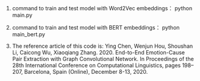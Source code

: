 
1. command to train and test model with Word2Vec embeddings：
python main.py

2. command to train and test model with BERT embeddings：
python main_bert.py

3. The reference article of this code is: 
Ying Chen, Wenjun Hou, Shoushan Li, Caicong Wu, Xiaoqiang Zhang. 2020. End-to-End Emotion-Cause Pair Extraction with Graph Convolutional Network. In Proceedings of the 28th International Conference on Computational Linguistics, pages 198–207, Barcelona, Spain (Online), December 8-13, 2020.
